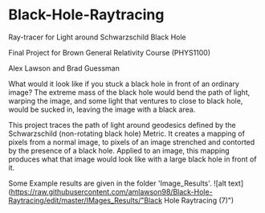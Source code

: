 # Black-Hole-Raytracing
Ray-tracer for Light around Schwarzschild Black Hole

Final Project for Brown General Relativity Course (PHYS1100)

Alex Lawson and Brad Guessman

What would it look like if you stuck a black hole in front of an ordinary image? The extreme mass of the black hole would bend the path of light, warping the image, and some light that ventures to close to black hole, would be sucked in, leaving the image with a black area. 

This project traces the path of light around geodesics defined by the Schwarzschild (non-rotating black hole) Metric. It creates a mapping of pixels from a normal image, to pixels of an image strenched and contorted by the presence of a black hole. Applied to an image, this mapping produces what that image would look like with a large black hole in front of it.

Some Example results are given in the folder 'Image_Results'.
![alt text](https://raw.githubusercontent.com/amlawson98/Black-Hole-Raytracing/edit/master/IMages_Results/"Black Hole Raytracing (7)")
